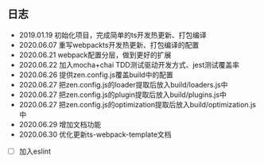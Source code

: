 ## 日志

- 2019.01.19 初始化项目，完成简单的ts开发热更新、打包编译
- 2020.06.07 重写webpackts开发热更新、打包编译的配置
- 2020.06.21 webpack配置分层，做到更好的扩展
- 2020.06.22 加入mocha+chai TDD测试驱动开发方式、jest测试覆盖率
- 2020.06.26 提供zen.config.js覆盖build中的配置
- 2020.06.27 把zen.config.js的loader提取后放入build/loaders.js中
- 2020.06.27 把zen.config.js的plugin提取后放入build/plugins.js中
- 2020.06.27 把zen.config.js的optimization提取后放入build/optimization.js中
- 2020.06.29 增加文档功能
- 2020.06.30 优化更新ts-webpack-template文档
- [ ] 加入eslint